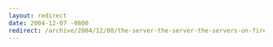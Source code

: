 ```yaml
---
layout: redirect
date: 2004-12-07 -0800
redirect: /archive/2004/12/08/the-server-the-server-the-servers-on-fire.aspx/
---
```

